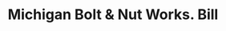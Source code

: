 ---
doi: 10.7916/D8B86M5V
date_other: '1900'
date_other_textual: 1900-1909
form: printed ephemera
genre:
- Invoices
name:
- Michigan Bolt & Nut Works
object_in_context_url: https://biggert.cul.columbia.edu/items/view/ave_biggert_00615
subject_hierarchical_geographic:
- Detroit, Michigan, United States
subject_name:
- Michigan Bolt & Nut Works
title: Michigan Bolt & Nut Works. Bill
sort_title: Michigan Bolt & Nut Works. Bill
call_number: ave_biggert_00615
coordinates:
- 42.331388888888895,-83.04583333333333
pid: ave_biggert_00615
identifiers: ave_biggert_00615
thumbnail: https://derivativo-3.library.columbia.edu/iiif/2/ldpd:343558/full/!256,256/0/native.jpg
permalink: /biggert/ave_biggert_00615/
layout: iiif-image-page
---